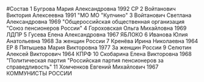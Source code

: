#Состав
1 Бугрова Мария Александровна 1992 СР
2 Войтанович Виктория Алексеевна 1991 \"МО МО \"Купчино\"
3 Войтанович Светлана Александровна 1969 \"Общероссийская общественная организация \"Союз пенсионеров России\"
4 Гороховская Ольга Михайловна 1969 ЛДПР
5 Гусева Елена Александровна 1967 ЯБЛОКО
6 Иванова Юлия Анатольевна 1968 За женщин России
7 Кренёва Ирина Николаевна 1964 ЕР
8 Пятышева Мария Викторовна 1977 За женщин России
9 Селютин Алексей Викторович 1964 КПРФ
10 Скобарина Елена Викторовна 1968 \"Политическая партия \"Российская партия пенсионеров за справедливость\"
11 Хомченков Евгений Михайлович 1967 КОММУНИСТЫ РОССИИ
